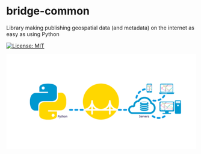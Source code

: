 # bridge-common
Library making publishing geospatial data (and metadata) on the internet as easy as using Python

[![License: MIT](https://img.shields.io/badge/License-MIT-yellow.svg)](LICENSE.md)

![bridge-common](bridge-common.png "Birdge Common Library")

